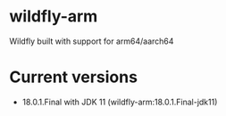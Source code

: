 # wildfly-arm
Wildfly built with support for arm64/aarch64

# Current versions
* 18.0.1.Final with JDK 11 (wildfly-arm:18.0.1.Final-jdk11)